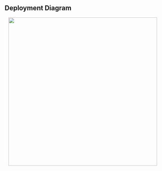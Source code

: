 ## Deployment Diagram

<img src="_assets/media/diagrams/deployment.png" style="width: 50vw; display: block; margin-left: auto; margin-right: auto;">